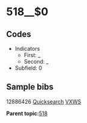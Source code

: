 # 518\_\_$0

## Codes

-   Indicators
    -   First: \_
    -   Second: \_
-   Subfield: 0

## Sample bibs

12886426 [Quicksearch](https://search.library.yale.edu/catalog/12886426) [VXWS](http://prodorbis.library.yale.edu:7014/vxws/GetHoldingsService?bibId=12886426)

**Parent topic:**[518](../../tags/518/518.md)

